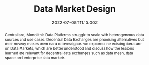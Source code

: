 ---
title: "Data Market Design"
share: false
event: SummerSOC
event_url: https://www.summersoc.eu/

location: Aldemar Knossos Royal Conference Center
address:
    street: Chersonisos 700 14
    city: Hersonissos
    region: Crete
    # postcode: "5211 DA"
    country: Greece
    country_code: GR

summary: As invited speaker at the 16th Symposium and Summer School On Service-Oriented Computing I presented my research on decentral data exchanges and data markts in general.
abstract: "Centralised, Monolithic Data Platforms struggle to scale with heterogeneous data sources and use cases. Decentral Data Exchanges are promising alternatives but their novelty makes them hard to investigate. We explored the existing literature on Data Markets, which are better understood and discuss how the lessons learned are relevant for decentral data exchanges such as data mesh, data space and enterprise data markets."

# Talk start and end times.
#   End time can optionally be hidden by prefixing the line with `#`.
date: '2022-07-08T11:15:00Z'
date_end: '2022-07-08T12:00:00Z'
publishDate: '2022-05-06T00:00:00Z'
all_day: false

# Schedule page publish date (NOT talk date).
# publishDate: '2017-01-01T00:00:00Z'

authors:
- admin
tags: [Data Market, Data Product, Data Mesh]

# Is this a featured talk? (true/false)
featured: false

image:
  # caption: 'Image credit: [**Unsplash**](https://unsplash.com/photos/bzdhc5b3Bxs)'
  focal_point: Right

links:
# - icon: presentation_screen
  # icon_pack: fas
#   name: pdf
#   url: "/talk/guest-lecture-how-to-build-a-blockchain-and-why-you-should-not/Blockchain Guest Lecture.pptx"
#   # url: "/publication/data-market-design/Data%20Market%20Design.pdf"
# url_code: ""
# url_pdf: "/talk/data-market-design/SummerSoc Data Markets.pdf"
url_slides: "/talk/data-market-design/SummerSoc Data Markets.pdf"
# url_video: ""

# Markdown Slides (optional).
#   Associate this talk with Markdown slides.
#   Simply enter your slide deck's filename without extension.
#   E.g. `slides = "example-slides"` references `content/slides/example-slides.md`.
#   Otherwise, set `slides = ""`.
# slides: example

# Projects (optional).
#   Associate this post with one or more of your projects.
#   Simply enter your project's folder or file name without extension.
#   E.g. `projects = ["internal-project"]` references `content/project/deep-learning/index.md`.
#   Otherwise, set `projects = []`.
projects:
# - example
---